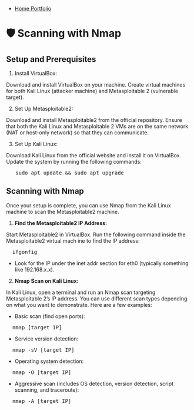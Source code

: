 - <a href="https://github.com/rafa0c">Home Portfolio</a>

# 🛡️ Scanning with Nmap

## Setup and Prerequisites

1. Install VirtualBox:

Download and install VirtualBox on your machine.
Create virtual machines for both Kali Linux (attacker machine) and Metasploitable 2 (vulnerable target).

2. Set Up Metasploitable2:

Download and install Metasploitable2 from the official repository.
Ensure that both the Kali Linux and Metasploitable 2 VMs are on the same network (NAT or host-only network) so that they can communicate.

3. Set Up Kali Linux:

Download Kali Linux from the official website and install it on VirtualBox.
Update the system by running the following commands:

<pre>   sudo apt update && sudo apt upgrade  </pre>

## Scanning with Nmap
Once your setup is complete, you can use Nmap from the Kali Linux machine to scan the Metasploitable2 machine.

1. **Find the Metasploitable2 IP Address:**

Start Metasploitable2 in VirtualBox.
Run the following command inside the Metasploitable2 virtual mach ine to find the IP address:

<pre>  ifgonfig  </pre>

- Look for the IP under the inet addr section for eth0 (typically something like 192.168.x.x).

2. **Nmap Scan on Kali Linux:**

In Kali Linux, open a terminal and run an Nmap scan targeting Metasploitable 2’s IP address. You can use different scan types depending on what you want to demonstrate.
Here are a few examples:

- Basic scan (find open ports):

<pre>  nmap [target IP]  </pre>

- Service version detection:

<pre>  nmap -sV [target IP]  </pre>

- Operating system detection:

<pre>  nmap -O [target IP]  </pre>

- Aggressive scan (includes OS detection, version detection, script scanning, and traceroute):

<pre>  nmap -A [target IP] </pre>

  




  








